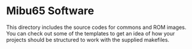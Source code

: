 # Mibu65 Software

This directory includes the source codes for commons and ROM images. You can check out some of the templates to get an idea of how your projects should be structured to work with the supplied makefiles.
